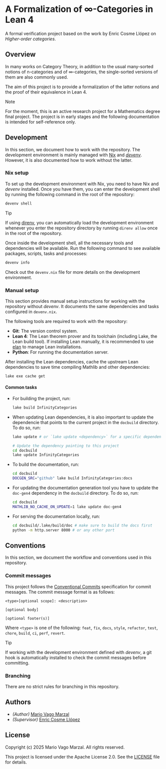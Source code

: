 # A Formalization of ∞-Categories in Lean 4

A formal verification project based on the work by Enric Cosme Llópez on
_Higher-order categories_.

## Overview

In many works on Category Theory, in addition to the usual many-sorted notions
of n-categories and of ∞-categories, the single-sorted versions of them are
also commonly used.

The aim of this project is to provide a formalization of the latter notions and
the proof of their equivalence in Lean 4.

> [!NOTE]
> For the moment, this is an active research project for a Mathematics degree
> final project. The project is in early stages and the following documentation
> is intended for self-reference only.

## Development

In this section, we document how to work with the repository. The development
environment is mainly managed with [Nix][nix] and _[devenv][devenv]_. However,
it is also documented how to work without the latter.

### Nix setup

To set up the development environment with Nix, you need to have Nix and
_devenv_ installed. Once you have them, you can enter the development shell
by running the following command in the root of the repository:

```bash
devenv shell
```

> [!TIP]
> If using [direnv][direnv], you can automatically load the development
> environment whenever you enter the repository directory by running
> `direnv allow` once in the root of the repository.

Once inside the development shell, all the necessary tools and dependencies
will be available. Run the following command to see available packages, scripts,
tasks and processes:

```bash
devenv info
```

Check out the `devenv.nix` file for more details on the development environment.

### Manual setup

This section provides manual setup instructions for working with the repository
without _devenv_. It documents the same dependencies and tasks configured in
`devenv.nix`.

The following tools are required to work with the repository:

- **Git**: The version control system.
- **Lean 4**: The Lean theorem prover and its toolchain (including Lake, the
  Lean build tool). If installing Lean manually, it is recommended to use
  [elan][elan] to manage Lean installations.
- **Python**: For running the documentation server.

After installing the Lean dependencies, cache the upstream Lean dependencies to
save time compiling Mathlib and other dependencies:

```bash
lake exe cache get
```

#### Common tasks

- For building the project, run:

  ```bash
  lake build InfinityCategories
  ```
  
- When updating Lean dependencies, it is also important to update the
  dependencie that points to the current project in the `docbuild` directory. To
  do so, run:
  
  ```bash
  lake update # or `lake update <dependency>` for a specific dependency
  
  # Update the dependency pointing to this project
  cd docbuild
  lake update InfinityCategories
  ```
  
- To build the documentation, run:

  ```bash
  cd docbuild
  DOCGEN_SRC="github" lake build InfinityCategories:docs
  ```
  
- For updating the documentation generation tool you have to update the
  `doc-gen4` dependency in the `docbuild` directory. To do so, run:
  
  ```bash
  cd docbuild
  MATHLIB_NO_CACHE_ON_UPDATE=1 lake update doc-gen4
  ```
  
- For serving the documentation locally, run:

  ```bash
  cd docbuild/.lake/build/doc # make sure to build the docs first
  python -m http.server 8000 # or any other port
  ```

## Conventions

In this section, we document the workflow and conventions used in this
repository.

### Commit messages

This project follows the [Conventional Commits][conventional-commits]
specification for commit messages. The commit message format is as follows:

```text
<type>[optional scope]: <description>

[optional body]

[optional footer(s)]
```

Where `<type>` is one of the following: `feat`, `fix`, `docs`, `style`,
`refactor`, `test`, `chore`, `build`, `ci`, `perf`, `revert`.

> [!TIP]
> If working with the development environment defined with _devenv_, a git hook
> is automatically installed to check the commit messages before committing.

### Branching

There are no strict rules for branching in this repository.

## Authors

- _(Author)_ [Mario Vago Marzal][mario]
- _(Supervisor)_ [Enric Cosme Llópez][enric]

## License

Copyright (c) 2025 Mario Vago Marzal. All rights reserved.

This project is licensed under the Apache License 2.0. See the
[LICENSE](LICENSE) file for details.

<!-- External links -->
[nix]: https://nixos.org/
[devenv]: https://devenv.sh/
[direnv]: https://direnv.net/
[elan]: https://github.com/leanprover/elan
[conventional-commits]: https://www.conventionalcommits.org/en/v1.0.0/
[mario]: https://github.com/mariovagomarzal
[enric]: https://github.com/encosllo
